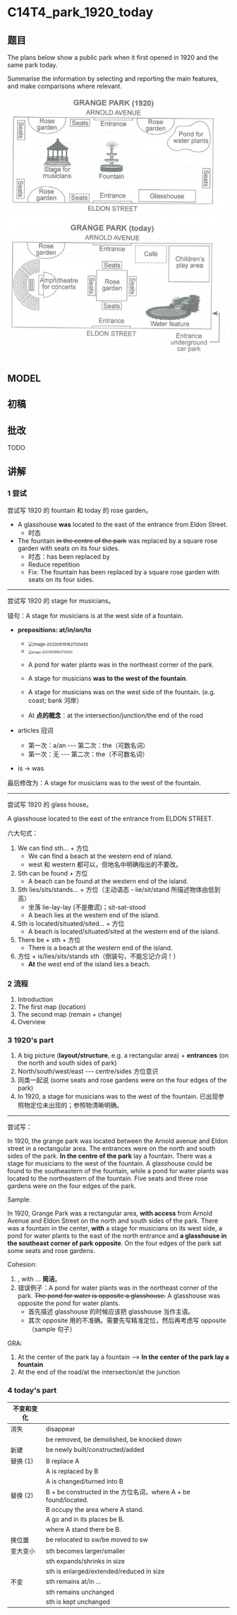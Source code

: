 # C14T4_park_1920_today

## 题目

The plans below show a public park when it first opened in 1920 and the same park today.

Summarise the information by selecting and reporting the main features, and make comparisons where relevant.

![1920_park](../pic/1920_park.jpg)

## MODEL

## 初稿

## 批改

TODO

## 讲解

### 1 尝试

尝试写 1920 的 fountain 和 today 的 rose garden。

- A glasshouse **was** located to the east of the entrance from Eldon Street.
  - 时态
- The fountain ~~in the centre of the park~~ was replaced by a square rose garden with seats on its four sides.
  - 时态：has been replaced by
  - Reduce repetition
  - Fix: The fountain has been replaced by a square rose garden with seats on its four sides.

---

尝试写 1920 的 stage for musicians。

错句：A stage for musicians is at the west side of a fountain.

- **prepositions: at/in/on/to**

  - <img src="C:/Users/Shiro/AppData/Roaming/Typora/typora-user-images/image-20230519162700455.png" alt="image-20230519162700455" style="zoom:67%;" />
  - <img src="C:/Users/Shiro/AppData/Roaming/Typora/typora-user-images/image-20230519162713433.png" alt="image-20230519162713433" style="zoom:50%;" />

  - A pond for water plants was in the northeast corner of the park.

  - A stage for musicians **was to the west of the fountain**.

  - A stage for musicians was on the west side of the fountain. (e.g. coast; bank 河岸）

  - At **点的概念**：at the intersection/junction/the end of the road

- articles 冠词
  - 第一次：a/an --- 第二次：the（可数名词）
  - 第一次：无 --- 第二次：the（不可数名词）
- is -> was

最后修改为：A stage for musicians was to the west of the fountain.

---

尝试写 1920 的 glass house。

A glasshouse located to the east of the entrance from ELDON STREET.

六大句式：

1. We can find sth... + 方位
   - We can find a beach at the western end of island.
   - west 和 western 都可以，但地名中明确指出的不要改。
2. Sth can be found + 方位
   - A beach can be found at the western end of the island.
3. Sth lies/sits/stands... + 方位（主动语态 - lie/sit/stand 所描述物体由低到高）
   - 坐落 lie-lay-lay (不是撒谎)；sit-sat-stood
   - A beach lies at the western end of the island.
4. Sth is located/situated/sited... + 方位
   - A beach is located/situated/sited at the western end of the island.
5. There be + sth + 方位
   - There is a beach at the western end of the island.
6. 方位 + is/lies/sits/stands sth（倒装句，不能忘记介词！）
   - **At** the west end of the island lies a beach.

### 2 流程

1. Introduction
2. The first map (location)
3. The second map (remain + change)
4. Overview

### 3 1920's part

1) A big picture (**layout/structure**, e.g. a rectangular area) + **entrances** (on the north and south sides of park)
2) North/south/west/east --- centre/sides 方位意识
3) 同类一起说 (some seats and rose gardens were on the four edges of the park)
4) In 1920, a stage for musicians was to the west of the fountain. 已出现参照物定位未出现的；参照物清晰明确。

---

尝试写：

In 1920, the grange park was located between the Arnold avenue and Eldon street in a  rectangular area. The entrances were on the north and south sides of the park. **In the centre of the park** lay a fountain. There was a stage for musicians to the west of the fountain. A glasshouse could be found to the southeastern of the fountain, while a pond for water plants was located to the northeastern of the fountain. Five seats and three rose gardens were on the four edges of the park.

Sample:

In 1920, Grange Park was a rectangular area, **with access** from Arnold Avenue and Eldon Street on the north and south sides of the park. There was a fountain in the center, **with** a stage for musicians on its west side, a pond for water plants to the east of the north entrance and **a glasshouse in the southeast corner of park opposite**. On the four edges of the park sat some seats and rose gardens.

Cohesion:

1. , with … **简洁**。
2. 错误例子：A pond for water plants was in the northeast corner of the park. ~~The pond for water is opposite a glasshouse.~~ A glasshouse was opposite the pond for water plants.
   - 首先描述 glasshouse 的时候应该把 glasshouse 当作主语。
   - 其次 opposite 用的不准确。需要先写精准定位，然后再考虑写 opposite（sample 句子）

GRA:

1. At the center of the park lay a fountain --> **In the center of the park lay a fountain**
2. At the end of the road/at the intersection/at the junction

### 4 today's part

| 不变和变化 |                                                                 |
| ---------- | --------------------------------------------------------------- |
| 消失       | disappear                                                       |
|            | be removed, be demolished, be knocked down                      |
| 新建       | be newly built/constructed/added                                |
| 替换 (1)   | B replace A                                                     |
|            | A is replaced by B                                              |
|            | A is changed/turned into B                                      |
| 替换 (2)   | B + be constructed in the 方位名词，where A + be found/located. |
|            | B occupy the area where A stand.                                |
|            | A go and in its places be B.                                    |
|            | where A stand there be B.                                       |
| 换位置     | be relocated to sw/be moved to sw                               |
| 变大变小   | sth becomes larger/smaller                                      |
|            | sth expands/shrinks in size                                     |
|            | sth is enlarged/extended/reduced in size                        |
| 不变       | sth remains at/in ...                                           |
|            | sth remains unchanged                                           |
|            | sth is kept unchanged                                           |
